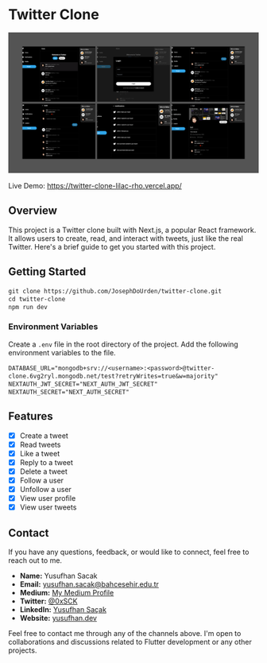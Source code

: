 # Twitter Clone

![image](twitter-clone.png)

Live Demo: <https://twitter-clone-lilac-rho.vercel.app/>

## Overview

This project is a Twitter clone built with Next.js, a popular React framework. It allows users to create, read, and interact with tweets, just like the real Twitter. Here's a brief guide to get you started with this project.

## Getting Started

```
git clone https://github.com/JosephDoUrden/twitter-clone.git
cd twitter-clone
npm run dev
```

### Environment Variables

Create a `.env` file in the root directory of the project. Add the following environment variables to the file.

```
DATABASE_URL="mongodb+srv://<username>:<password>@twitter-clone.6vg2ryl.mongodb.net/test?retryWrites=true&w=majority"
NEXTAUTH_JWT_SECRET="NEXT_AUTH_JWT_SECRET"
NEXTAUTH_SECRET="NEXT_AUTH_SECRET"
```

## Features

- [x] Create a tweet
- [x] Read tweets
- [x] Like a tweet
- [x] Reply to a tweet
- [x] Delete a tweet
- [x] Follow a user
- [x] Unfollow a user
- [x] View user profile
- [x] View user tweets

## Contact

If you have any questions, feedback, or would like to connect, feel free to reach out to me.

- **Name:** Yusufhan Sacak
- **Email:** [yusufhan.sacak@bahcesehir.edu.tr](mailto:yusufhan.sacak@bahcesehir.edu.tr)
- **Medium:** [My Medium Profile](https://medium.com/@yusufhansacak)
- **Twitter:** [@0xSCK](https://twitter.com/0xSCK)
- **LinkedIn:** [Yusufhan Saçak](https://www.linkedin.com/in/yusufhansacak/)
- **Website:** [yusufhan.dev](https://yusufhan.dev/)

Feel free to contact me through any of the channels above. I'm open to collaborations and discussions related to Flutter development or any other projects.